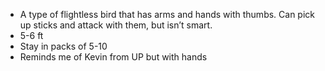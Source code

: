 - A type of flightless bird that has arms and hands with thumbs. Can pick up sticks and attack with them, but isn’t smart. 
- 5-6 ft
- Stay in packs of 5-10
- Reminds me of Kevin from UP but with hands
